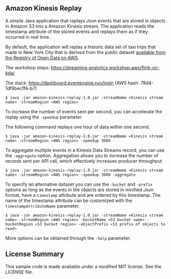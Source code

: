 ## Amazon Kinesis Replay

A simple Java application that replays Json events that are stored in objects in Amazon S3 into a Amazon Kinesis stream. The application reads the timestamp attribute of the stored events and replays them as if they occurred in real time.

By default, the application will replay a historic data set of taxi trips that made in New York City that is derived from the public dataset [available from the Registry of Open Data on AWS](https://registry.opendata.aws/nyc-tlc-trip-records-pds/).

The workshop steps:
https://streaming-analytics.workshop.aws/flink-on-kda/

The stack:
https://dashboard.eventengine.run/login (AWS hash: 78d4-1df9becff4-b7)

```
$ java -jar amazon-kinesis-replay-1.0.jar -streamName «Kinesis stream name» -streamRegion «AWS region»
```

To increase the number of events sent per second, you can accelerate the replay using the `-speedup` parameter.

The following command replays one hour of data within one second.

```
$ java -jar amazon-kinesis-replay-1.0.jar -streamName «Kinesis stream name» -streamRegion «AWS region» -speedup 3600
```

To aggregate multiple events in a Kinesis Data Streams record, you can use the `-aggregate` option. Aggregation allows you to increase the number of records sent per API call, which effectively increases producer throughput

```
$ java -jar amazon-kinesis-replay-1.0.jar -streamName «Kinesis stream name» -streamRegion «AWS region» -speedup 3600 -aggregate
```

To specify an alternative dataset you can use the `-bucket` and `-prefix` options as long as the events in the objects are stored in minified Json format, have a `timestamp` attribute and are ordered by this timestamp. The name of the timestamp attribute can be customized with the `timestampAttributeName` parameter.

```
$ java -jar amazon-kinesis-replay-1.0.jar -streamName «Kinesis stream name» -streamRegion «AWS region» -bucketName «S3 bucket name» -bucketRegion «S3 bucket region» -objectPrefix «S3 prefix of objects to read»
```

More options can be obtained through the `-help` parameter.

## License Summary

This sample code is made available under a modified MIT license. See the LICENSE file.
